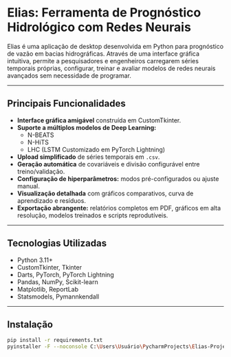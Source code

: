 # Elias: Ferramenta de Prognóstico Hidrológico com Redes Neurais

Elias é uma aplicação de desktop desenvolvida em Python para prognóstico de vazão em bacias hidrográficas. Através de uma interface gráfica intuitiva, permite a pesquisadores e engenheiros carregarem séries temporais próprias, configurar, treinar e avaliar modelos de redes neurais avançados sem necessidade de programar.

---

## Principais Funcionalidades

- **Interface gráfica amigável** construída em CustomTkinter.
- **Suporte a múltiplos modelos de Deep Learning:**
  - N-BEATS
  - N-HiTS
  - LHC (LSTM Customizado em PyTorch Lightning)
- **Upload simplificado** de séries temporais em `.csv`.
- **Geração automática** de covariáveis e divisão configurável entre treino/validação.
- **Configuração de hiperparâmetros:** modos pré-configurados ou ajuste manual.
- **Visualização detalhada** com gráficos comparativos, curva de aprendizado e resíduos.
- **Exportação abrangente:** relatórios completos em PDF, gráficos em alta resolução, modelos treinados e scripts reprodutíveis.

---

## Tecnologias Utilizadas

- Python 3.11+
- CustomTkinter, Tkinter
- Darts, PyTorch, PyTorch Lightning
- Pandas, NumPy, Scikit-learn
- Matplotlib, ReportLab
- Statsmodels, Pymannkendall

---

## Instalação

```bash
pip install -r requirements.txt
pyinstaller -F --noconsole C:\Users\Usuário\PycharmProjects\Elias-Project\main.py --hidden-import pytorch_lightning --add-data="D:\Dan\Programas\miniconda3\envs\tcc\Lib\site-packages\pytorch_lightning\version.info;pytorch_lightning" --add-data="D:\Dan\Programas\miniconda3\envs\tcc\Lib\site-packages\lightning_fabric\version.info;lightning_fabric" --exclude-module xgboost
